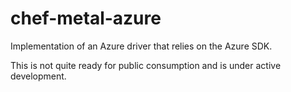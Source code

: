 # chef-metal-azure

Implementation of an Azure driver that relies on the Azure SDK. 

This is not quite ready for public consumption and is under active
development.
